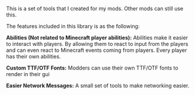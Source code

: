 This is a set of tools that I created for my mods. Other mods can still use this.

The features included in this library is as the following:


**Abilities (Not related to Minecraft player abilities):**
Abilities make it easier to interact with players. By allowing them to react to input from the players and can even react to Minecraft events coming from players. Every player has their own abilities.


**Custom TTF/OTF Fonts:**
Modders can use their own TTF/OTF fonts to render in their gui



**Easier Network Messages:**
A small set of tools to make networking easier.
